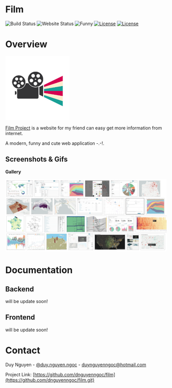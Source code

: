 <!-- License for this project -->
Film
=========
![Build Status](https://github.com/dnguyenngoc/film/workflows/PRODUCTION/badge.svg)
![Website Status](https://img.shields.io/website-up-down-green-red/http/shields.io.svg)
![Funny](https://img.shields.io/badge/funny-yes-yellow.svg)
[![License](https://img.shields.io/badge/license-DN-lime.svg)](https://github.com/dnguyenngoc/film/blob/master/LICENSE)
[![License](https://img.shields.io/badge/License-BSD%203--Clause-blue.svg)](https://opensource.org/licenses/BSD-3-Clause)


<!-- Overview for projecj include logo and description and gallery -->
Overview
=========

<img
  src="https://github.com/dnguyenngoc/film/blob/main/statics/project-logo.jpg?raw=true"
  alt="Film"
  width="200"
/>

[Film Project](https://github.com/dnguyenngoc/film) is a website for my friend can easy get more information from internet.

A modern, funny and cute web application -.-!.

## Screenshots & Gifs

**Gallery**

<kbd><a href="https://superset.apache.org/gallery"><img title="Gallery" src="https://raw.githubusercontent.com/apache/incubator-superset/master/superset-frontend/images/screenshots/gallery.png"></a></kbd><br/>



<!-- Just some document for backend and frontend -->
Documentation
=======

## Backend

will be update soon!

## Frontend

will be update soon!


<!--follow intagram or CONTACT to me if you have any question? -->
Contact
=======

Duy Nguyen - [@duy.nguyen.ngoc](https://www.instagram.com/duy.nguyen.ngoc/) - duynguyenngoc@hotmail.com

Project Link: [https://github.com/dnguyenngoc/film](https://github.com/dnguyenngoc/film.git)